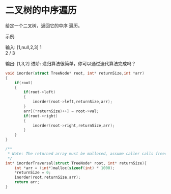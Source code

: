 # 二叉树的中序遍历

给定一个二叉树，返回它的中序 遍历。

示例:

输入: [1,null,2,3]
   1
    \
     2
    /
   3

输出: [1,3,2]
进阶: 递归算法很简单，你可以通过迭代算法完成吗？

<!-- more -->

```c
void inorder(struct TreeNode* root, int* returnSize,int *arr)
{
    if(root)
    {
        if(root->left)
        {
            inorder(root->left,returnSize,arr);
        }
        arr[(*returnSize)++] = root->val;
        if(root->right)
        {
            inorder(root->right,returnSize,arr);
        }
    }
}

/**
 * Note: The returned array must be malloced, assume caller calls free().
 */
int* inorderTraversal(struct TreeNode* root, int* returnSize){
    int *arr = (int*)malloc(sizeof(int) * 1000);
    *returnSize = 0;
    inorder(root,returnSize,arr);
    return arr;
}
```


